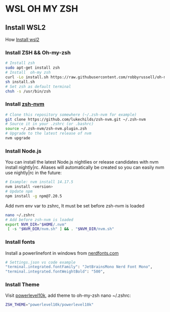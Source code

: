 # WSL OH MY ZSH
## Install WSL2
How [Install wsl2](https://docs.microsoft.com/en-us/windows/wsl/install-win10)
### Install ZSH && Oh-my-zsh
```bash
# Install zsh
sudo apt-get install zsh
# Install  oh-my zsh
curl -Lo install.sh https://raw.githubusercontent.com/robbyrussell/oh-my-zsh/master/tools/install.sh
sh install.sh
# Set zsh as default terminal
chsh -s /usr/bin/zsh
```
### Install [zsh-nvm](https://github.com/lukechilds/zsh-nvm)

```bash
# Clone this repository somewhere (~/.zsh-nvm for example)
git clone https://github.com/lukechilds/zsh-nvm.git ~/.zsh-nvm
# Source it in your .zshrc (or .bashrc)
source ~/.zsh-nvm/zsh-nvm.plugin.zsh
# Upgrade to the latest release of nvm
nvm upgrade
```
### Install Node.js
You can install the latest Node.js nightlies or release candidates with nvm install nightly|rc. Aliases will automatically be created so you can easily nvm use nightly|rc in the future:
```bash
# Example: nvm install 14.17.5
nvm install <version>
# Update npm
npm install -g npm@7.20.5
```
Add nvm env var to zshrc, It must be set before zsh-nvm is loaded
```bash
nano ~/.zshrc
# Add before zsh-nvm is loaded
export NVM_DIR="$HOME/.nvm"
 [ -s "$NVM_DIR/nvm.sh" ] && . "$NVM_DIR/nvm.sh"
```
### Install fonts
Install a powerlinefont in windows from [nerdfonts.com](https://www.nerdfonts.com/font-downloads)
```bash
# Settings.json vs code example
"terminal.integrated.fontFamily": "JetBrainsMono Nerd Font Mono",
"terminal.integrated.fontWeightBold": "500",
```
### Install Theme

Visit [powerlevel10k](https://github.com/romkatv/powerlevel10k), add theme to oh-my-zsh nano ~/.zshrc:

```bash
ZSH_THEME="powerlevel10k/powerlevel10k"
```
 



